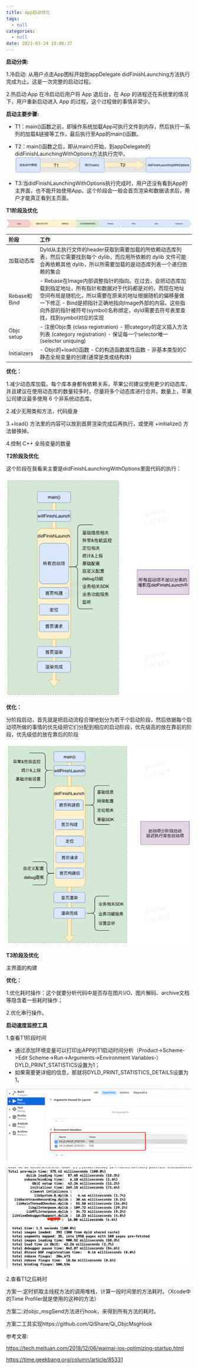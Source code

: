 ```yaml
---
title: app启动优化
tags:
  - null
categories:
  - null
date: 2021-03-24 15:06:37
---
```


**启动分类:**

1.冷启动: 从用户点击App图标开始到appDelegate didFinishLaunching方法执行完成为止。这是一次完整的启动过程。

2.热启动:App 在冷启动后用户将 App 退后台，在 App 的进程还在系统里的情况下，用户重新启动进入 App 的过程，这个过程做的事情非常少。

**启动主要步骤:**

- T1：main()函数之前，即操作系统加载App可执行文件到内存，然后执行一系列的加载&链接等工作，最后执行至App的main()函数。

- T2：main()函数之后，即从main()开始，到appDelegate的didFinishLaunchingWithOptions方法执行完毕。
  ![image](app启动优化/1608112082471.png)

- T3:当didFinishLaunchingWithOptions执行完成时，用户还没有看到App的主界面，也不能开始使用App。这个阶段会一般会首页渲染和数据请求后，用户才能真正看到主页面。

  <!--more-->

**T1阶段及优化**

![image](app启动优化/1608112082464.png)

| 阶段         | 工作                                                         |
| :----------- | :----------------------------------------------------------- |
| 加载动态库   | Dyld从主执行文件的header获取到需要加载的所依赖动态库列表，然后它需要找到每个 dylib，而应用所依赖的 dylib 文件可能会再依赖其他 dylib，所以所需要加载的是动态库列表一个递归依赖的集合 |
| Rebase和Bind | - Rebase在Image内部调整指针的指向。在过去，会把动态库加载到指定地址，所有指针和数据对于代码都是对的，而现在地址空间布局是随机化，所以需要在原来的地址根据随机的偏移量做一下修正 - Bind是把指针正确地指向Image外部的内容。这些指向外部的指针被符号(symbol)名称绑定，dyld需要去符号表里查找，找到symbol对应的实现 |
| Objc setup   | - 注册Objc类 (class registration) - 把category的定义插入方法列表 (category registration) - 保证每一个selector唯一 (selector uniquing) |
| Initializers | - Objc的+load()函数 - C的构造函数属性函数 - 非基本类型的C静态全局变量的创建(通常是类或结构体) |

**优化：**

1.减少动态库加载。每个库本身都有依赖关系，苹果公司建议使用更少的动态库，并且建议在使用动态库的数量较多时，尽量将多个动态库进行合并。数量上，苹果公司建议最多使用 6 个非系统动态库。

2.减少无用类和方法，代码瘦身

3.+load() 方法里的内容可以放到首屏渲染完成后再执行，或使用 +initialize() 方法替换掉。

4.控制 C++ 全局变量的数量



**T2阶段及优化**

这个阶段在我看来主要是didFinishLaunchingWithOptions里面代码的执行：

![image](app启动优化/1608112082564.png)

**优化：**

分阶段启动，首先就是把启动流程合理地划分为若干个启动阶段，然后依据每个启动项所做的事情的优先级把它们分配到相应的启动阶段，优先级高的放在靠前的阶段，优先级低的放在靠后的阶段

![image](app启动优化/16081120825645.png)



**T3阶段及优化**

主界面的构建

**优化：**

1.优化耗时操作：这个就要分析代码中是否存在图片I/O、图片解码、archive文档等隐含着一些耗时操作；

2.优化串行操作。



**启动速度监控工具**

1.查看T1阶段时间

- 通过添加环境变量可以打印出APP的T1启动时间分析（Product->Scheme->Edit Scheme->Run->Arguments->Environment Variables-）
  DYLD_PRINT_STATISTICS设置为1；
- 如果需要更详细的信息，那就将DYLD_PRINT_STATISTICS_DETAILS设置为1。

![image-20201216113608535.png](app启动优化/1608112141845711e7bb3.png)

![image-20201216113648972.png](app启动优化/1608112183223b92112f4.png)

2.查看T1之后耗时

方案一:定时抓取主线程方法的调用堆栈，计算一段时间里的方法耗时。（Xcode中的Time Profiler就是使用的这种的方法）

方案二:对objc_msgSend方法进行hook，来得到所有方法的耗时。

方案二工具实现https://github.com/QiShare/Qi_ObjcMsgHook



参考文章:

https://tech.meituan.com/2018/12/06/waimai-ios-optimizing-startup.html

https://time.geekbang.org/column/article/85331